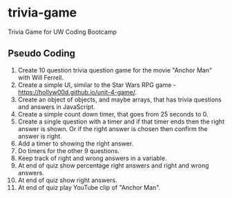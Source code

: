 # trivia-game
Trivia Game for UW Coding Bootcamp

## Pseudo Coding
1. Create 10 question trivia question game for the movie "Anchor Man" with Will Ferrell.
2. Create a simple UI, similar to the Star Wars RPG game - https://hollyw00d.github.io/unit-4-game/.
3. Create an object of objects, and maybe arrays, that has trivia questions and answers in JavaScript.
4. Create a simple count down timer, that goes from 25 seconds to 0.
5. Create a single question with a timer and if that timer ends then the right answer is shown. Or if the right answer is chosen then confirm the answer is right.
6. Add a timer to showing the right answer.
7. Do timers for the other 9 questions.
8. Keep track of right and wrong answers in a variable.
9. At end of quiz show percentage right answers and right and wrong answers.
10. At end of quiz show right answers.
11. At end of quiz play YouTube clip of "Anchor Man".